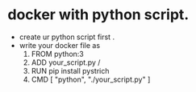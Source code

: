 # docker with python script.

<ul>
<li> create ur python script first .
<li> write your docker file as 
  <ol>
    <li>FROM python:3
    <li>ADD your_script.py /
    <li>RUN pip install pystrich
    <li>CMD [ "python", "./your_script.py" ] 
  </ol>
 
</ul>
